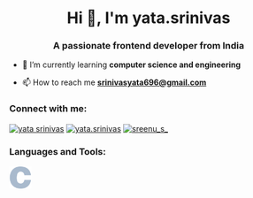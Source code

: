 <h1 align="center">Hi 👋, I'm yata.srinivas</h1>
<h3 align="center">A passionate frontend developer from India</h3>

- 🌱 I’m currently learning **computer science and engineering**

- 📫 How to reach me **srinivasyata696@gmail.com**

<h3 align="left">Connect with me:</h3>
<p align="left">
<a href="https://linkedin.com/in/yata srinivas" target="blank"><img align="center" src="https://raw.githubusercontent.com/rahuldkjain/github-profile-readme-generator/master/src/images/icons/Social/linked-in-alt.svg" alt="yata srinivas" height="30" width="40" /></a>
<a href="https://fb.com/yata.srinivas" target="blank"><img align="center" src="https://raw.githubusercontent.com/rahuldkjain/github-profile-readme-generator/master/src/images/icons/Social/facebook.svg" alt="yata.srinivas" height="30" width="40" /></a>
<a href="https://instagram.com/sreenu_s_" target="blank"><img align="center" src="https://raw.githubusercontent.com/rahuldkjain/github-profile-readme-generator/master/src/images/icons/Social/instagram.svg" alt="sreenu_s_" height="30" width="40" /></a>
</p>

<h3 align="left">Languages and Tools:</h3>
<p align="left"> <a href="https://www.cprogramming.com/" target="_blank" rel="noreferrer"> <img src="https://raw.githubusercontent.com/devicons/devicon/master/icons/c/c-original.svg" alt="c" width="40" height="40"/> </a> </p>
